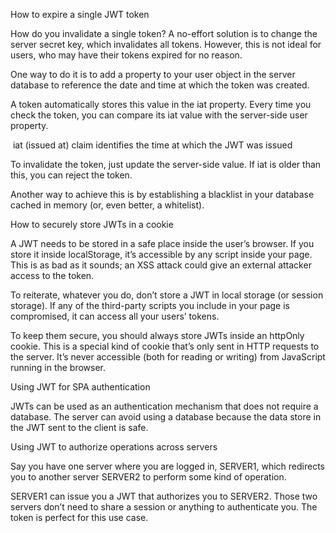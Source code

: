 How to expire a single JWT token 

How do you invalidate a single token? A no-effort solution is to change the server secret key, which invalidates all tokens. However, this is not ideal for users, who may have their tokens expired for no reason. 

One way to do it is to add a property to your user object in the server database to reference the date and time at which the token was created. 

A token automatically stores this value in the iat property. Every time you check the token, you can compare its iat value with the server-side user property. 

 iat (issued at) claim identifies the time at which the JWT was issued 

To invalidate the token, just update the server-side value. If iat is older than this, you can reject the token. 

Another way to achieve this is by establishing a blacklist in your database cached in memory (or, even better, a whitelist). 

How to securely store JWTs in a cookie 

A JWT needs to be stored in a safe place inside the user’s browser. If you store it inside localStorage, it’s accessible by any script inside your page. This is as bad as it sounds; an XSS attack could give an external attacker access to the token. 

To reiterate, whatever you do, don’t store a JWT in local storage (or session storage). If any of the third-party scripts you include in your page is compromised, it can access all your users’ tokens. 

To keep them secure, you should always store JWTs inside an httpOnly cookie. This is a special kind of cookie that’s only sent in HTTP requests to the server. It’s never accessible (both for reading or writing) from JavaScript running in the browser. 

Using JWT for SPA authentication 

JWTs can be used as an authentication mechanism that does not require a database. The server can avoid using a database because the data store in the JWT sent to the client is safe. 

Using JWT to authorize operations across servers 

Say you have one server where you are logged in, SERVER1, which redirects you to another server SERVER2 to perform some kind of operation. 

SERVER1 can issue you a JWT that authorizes you to SERVER2. Those two servers don’t need to share a session or anything to authenticate you. The token is perfect for this use case.
